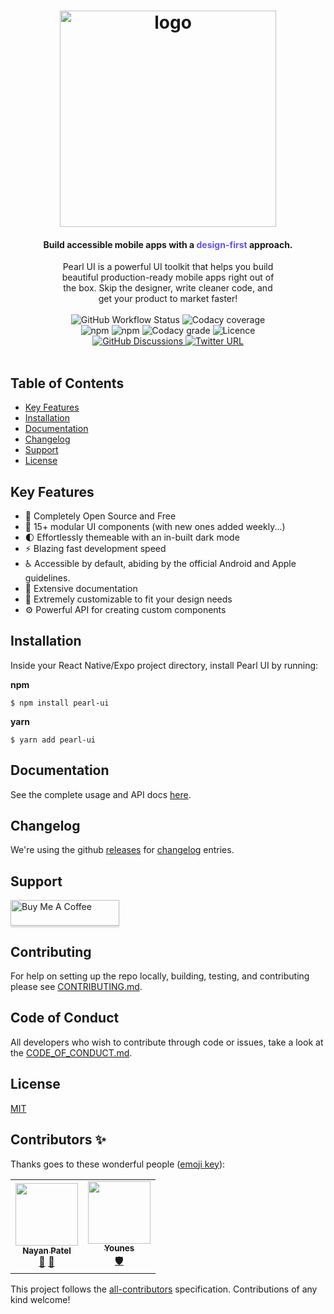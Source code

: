 <h1 align="center">
  <a href="https://docs.pearl-ui.dev/">
    <img width="346" alt="logo" src="https://user-images.githubusercontent.com/29514438/133960518-569428c5-fe04-4631-b20e-5935a4c93914.png">
  </a>
</h1>

<h4 align="center">Build accessible mobile apps with a <span style="color: #6356e5">design-first</span> approach.</h4>

<p align="center" style="width: 70%; margin: auto">
Pearl UI is a powerful UI toolkit that helps you build beautiful
production-ready mobile apps right out of the box. Skip the designer,
write cleaner code, and get your product to market faster!
</p>

<br />

<p align="center" style="width: 70%; margin: auto">

<img alt="GitHub Workflow Status" src="https://img.shields.io/github/workflow/status/agrawal-rohit/pearl-ui/Publish">
<img alt="Codacy coverage" src="https://img.shields.io/codacy/coverage/d0c9aeda98434aa4adfa8446823aead4">
<img alt="npm" src="https://img.shields.io/npm/v/pearl-ui">
<img alt="npm" src="https://img.shields.io/npm/dw/pearl-ui">
<img alt="Codacy grade" src="https://img.shields.io/codacy/grade/d0c9aeda98434aa4adfa8446823aead4">
<img alt="Licence" src="https://img.shields.io/github/license/agrawal-rohit/pearl-ui">
<!-- <img alt="GitHub commit activity (branch)" src="https://img.shields.io/github/commit-activity/w/agrawal-rohit/pearl-ui/next"> -->
<a href="https://github.com/agrawal-rohit/pearl-ui/discussions">
<img alt="GitHub Discussions" src="https://img.shields.io/github/discussions/agrawal-rohit/pearl-ui">
</a>
<a href="https://twitter.com/pearl_ui">
<img alt="Twitter URL" src="https://img.shields.io/twitter/url?style=social&url=https%3A%2F%2Ftwitter.com%2Fpearl_ui">
</a>
</p>

<br />

## Table of Contents

- [Key Features](#key-features)
- [Installation](#installation)
- [Documentation](#documentation)
- [Changelog](#changelog)
- [Support](#support)
- [License](#license)

## Key Features

- 👐 Completely Open Source and Free
- 💎 15+ modular UI components (with new ones added weekly...)
- 🌓 Effortlessly themeable with an in-built dark mode
- ⚡️ Blazing fast development speed
- ♿️ Accessible by default, abiding by the official Android and Apple guidelines.
- 📜 Extensive documentation
- 🎨 Extremely customizable to fit your design needs
- ⚙️ Powerful API for creating custom components

## Installation

Inside your React Native/Expo project directory, install Pearl UI by running:

**npm**

```shell
$ npm install pearl-ui
```

**yarn**

```shell
$ yarn add pearl-ui
```

## Documentation

See the complete usage and API docs [here](https://www.pearl-ui.dev/).

## Changelog

We're using the github [releases](https://github.com/agrawal-rohit/pearl-ui/releases) for [changelog](https://github.com/agrawal-rohit/pearl-ui/blob/main/CHANGELOG.md) entries.

## Support

<a href="https://www.buymeacoffee.com/rohitagrawal" target="_blank"><img src="https://www.buymeacoffee.com/assets/img/custom_images/orange_img.png" alt="Buy Me A Coffee" style="height: 41px !important;width: 174px !important;box-shadow: 0px 3px 2px 0px rgba(190, 190, 190, 0.5) !important;-webkit-box-shadow: 0px 3px 2px 0px rgba(190, 190, 190, 0.5) !important;" ></a>

## Contributing

For help on setting up the repo locally, building, testing, and contributing please see [CONTRIBUTING.md](./CONTRIBUTING.md).

## Code of Conduct

All developers who wish to contribute through code or issues, take a look at the [CODE_OF_CONDUCT.md](./CODE_OF_CONDUCT.md).

## License

[MIT](https://github.com/agrawal-rohit/pearl-ui/blob/main/LICENSE)

## Contributors ✨

Thanks goes to these wonderful people ([emoji key](https://allcontributors.org/docs/en/emoji-key)):

<!-- ALL-CONTRIBUTORS-LIST:START - Do not remove or modify this section -->
<!-- prettier-ignore-start -->
<!-- markdownlint-disable -->
<table>
  <tr>
    <td align="center"><a href="http://nayanpatel.net"><img src="https://avatars.githubusercontent.com/u/79650289?v=4?s=100" width="100px;" alt=""/><br /><sub><b>Nayan Patel</b></sub></a><br /><a href="https://github.com/agrawal-rohit/pearl-ui/commits?author=PatelN123" title="Documentation">📖</a> <a href="https://github.com/agrawal-rohit/pearl-ui/issues?q=author%3APatelN123" title="Bug reports">🐛</a></td>
    <td align="center"><a href="http://yalla.ma"><img src="https://avatars.githubusercontent.com/u/198514?v=4?s=100" width="100px;" alt=""/><br /><sub><b>Younes</b></sub></a><br /><a href="#security-younes200" title="Security">🛡️</a></td>
  </tr>
</table>

<!-- markdownlint-restore -->
<!-- prettier-ignore-end -->

<!-- ALL-CONTRIBUTORS-LIST:END -->

This project follows the [all-contributors](https://github.com/all-contributors/all-contributors) specification. Contributions of any kind welcome!
